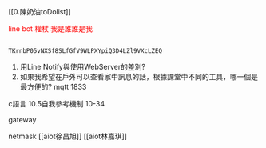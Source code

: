 [[0.陳奶油toDolist]]

<font color = red>line bot 權杖 我是誰誰是我</font>

```

TKrnbP05vNXSf8SLfGfV9WLPXYpiQ3D4LZl9VXcLZEQ
```

1. 用Line Notify與使用WebServer的差別?
2. 如果我希望在戶外可以查看家中訊息的話，根據課堂中不同的工具，哪一個是最方便的?
mqtt
1833

c語言 10.5自我參考機制
10-34

gateway

netmask
[[aiot徐昌旭]]
[[aiot林嘉琪]]